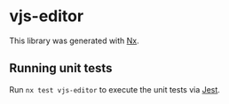 # vjs-editor

This library was generated with [Nx](https://nx.dev).

## Running unit tests

Run `nx test vjs-editor` to execute the unit tests via [Jest](https://jestjs.io).
